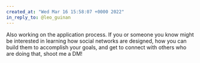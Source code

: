 ```yaml
---
created_at: "Wed Mar 16 15:58:07 +0000 2022"
in_reply_to: @leo_guinan
---
```


Also working on the application process. If you or someone you know might be interested in learning how social networks are designed, how you can build them to accomplish your goals, and get to connect with others who are doing that, shoot me a DM!